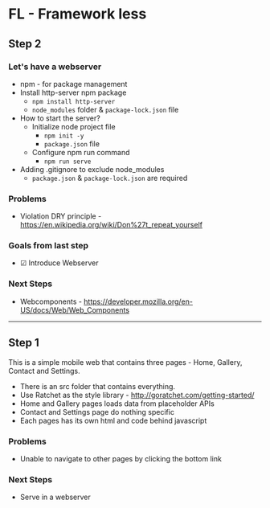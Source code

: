 # FL - Framework less

## Step 2

### Let's have a webserver

- npm - for package management
- Install http-server npm package
  - `npm install http-server`
  - `node_modules` folder & `package-lock.json` file
- How to start the server?
  - Initialize node project file
    - `npm init -y`
    - `package.json` file
  - Configure npm run command
    - `npm run serve`
- Adding .gitignore to exclude node_modules
  - `package.json` & `package-lock.json` are required

### Problems

- Violation DRY principle - https://en.wikipedia.org/wiki/Don%27t_repeat_yourself

### Goals from last step

- &#9745; Introduce Webserver
<!-- - &#9744; Stop this session -->

### Next Steps

- Webcomponents - https://developer.mozilla.org/en-US/docs/Web/Web_Components

---

## Step 1

This is a simple mobile web that contains three pages - Home, Gallery, Contact and Settings.

- There is an src folder that contains everything.
- Use Ratchet as the style library - http://goratchet.com/getting-started/
- Home and Gallery pages loads data from placeholder APIs
- Contact and Settings page do nothing specific
- Each pages has its own html and code behind javascript

### Problems

- Unable to navigate to other pages by clicking the bottom link

### Next Steps

- Serve in a webserver
